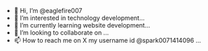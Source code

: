 - 👋 Hi, I’m @eaglefire007
- 👀 I’m interested in technology development...
- 🌱 I’m currently learning website development...
- 💞️ I’m looking to collaborate on ...
- 📫 How to reach me on X my username id @spark0071414096 ...
 
<!---
eaglefire007/eaglefire007 is a ✨ special ✨ repository because its `README.md` (this file) appears on your GitHub profile.
You can click the Preview link to take a look at your changes.
--->
